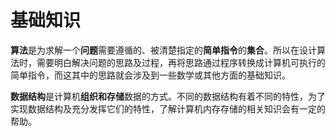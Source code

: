 # 基础知识

**算法**是为求解一个**问题**需要遵循的、被清楚指定的**简单指令**的**集合**。所以在设计算法时，需要明白解决问题的思路及过程，再将思路通过程序转换成计算机可执行的简单指令，而这其中的思路就会涉及到一些数学或其他方面的基础知识。

**数据结构**是计算机**组织和存储**数据的方式。不同的数据结构有着不同的特性，为了实现数据结构及充分发挥它们的特性，了解计算机内存存储的相关知识会有一定的帮助。

